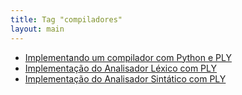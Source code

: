```yaml
---
title: Tag "compiladores"
layout: main
---
```


* [Implementando um compilador com Python e PLY](/./teaching/lasalle/compilers/python_ply_compiler)
* [Implementação do Analisador Léxico com PLY](/./teaching/lasalle/compilers/python_ply_lex)
* [Implementação do Analisador Sintático com PLY](/./teaching/lasalle/compilers/python_ply_yacc)
